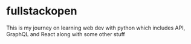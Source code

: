# fullstackopen
This is my journey on learning web dev with python which includes API, GraphQL and React along with some other stuff
